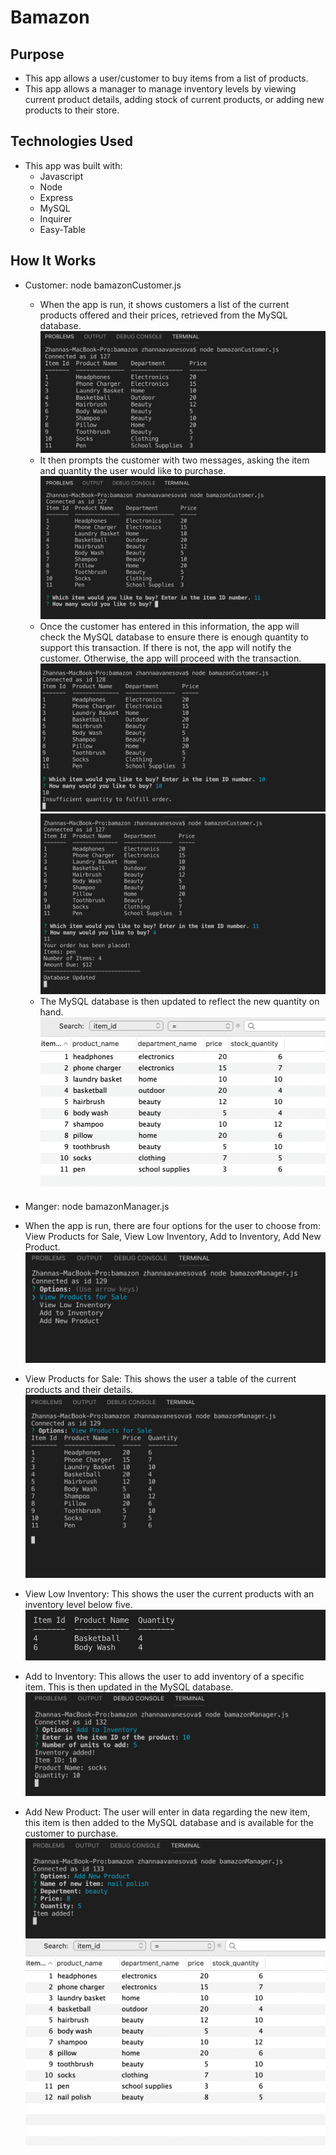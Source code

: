 # Bamazon

## Purpose
* This app allows a user/customer to buy items from a list of products.
* This app allows a manager to manage inventory levels by viewing current product details, adding stock of current products, or adding new products to their store.

## Technologies Used
* This app was built with:
  * Javascript
  * Node
  * Express
  * MySQL
  * Inquirer
  * Easy-Table
  
## How It Works
* Customer: node bamazonCustomer.js
  * When the app is run, it shows customers a list of the current products offered and their prices, retrieved from the MySQL database.
  ![ScreenShot](/screenshots/1.png)
  * It then prompts the customer with two messages, asking the item and quantity the user would like to purchase.
  ![ScreenShot](/screenshots/2.png)
  * Once the customer has entered in this information, the app will check the MySQL database to ensure there is enough quantity to support this transaction. If there is not, the app will notify the customer. Otherwise, the app will proceed with the transaction.
  ![ScreenShot](/screenshots/3.png)
  ![ScreenShot](/screenshots/4.png)
  * The MySQL database is then updated to reflect the new quantity on hand. 
  ![ScreenShot](/screenshots/5.png)

* Manger: node bamazonManager.js
 * When the app is run, there are four options for the user to choose from: View Products for Sale, View Low Inventory, Add to Inventory, Add New Product.
 ![ScreenShot](/screenshots/6.png)
  * View Products for Sale: This shows the user a table of the current products and their details.
  ![ScreenShot](/screenshots/7.png)
  * View Low Inventory: This shows the user the current products with an inventory level below five.
  ![ScreenShot](/screenshots/8.png)
  * Add to Inventory: This allows the user to add inventory of a specific item. This is then updated in the MySQL database.
  ![ScreenShot](/screenshots/9.png)
  * Add New Product: The user will enter in data regarding the new item, this item is then added to the MySQL database and is available for the customer to purchase. 
  ![ScreenShot](/screenshots/10.png)
  ![ScreenShot](/screenshots/11.png)
